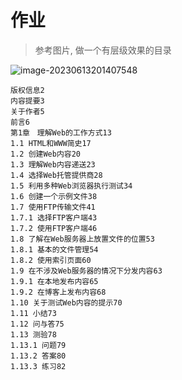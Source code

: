 # 作业

> 参考图片, 做一个有层级效果的目录

![image-20230613201407548](https://markdown-1253389072.cos.ap-nanjing.myqcloud.com/202306132014610.png)

```
版权信息2
内容提要3
关于作者5
前言6
第1章　理解Web的工作方式13
1.1 HTML和WWW简史17
1.2 创建Web内容20
1.3 理解Web内容递送23
1.4 选择Web托管提供商28
1.5 利用多种Web浏览器执行测试34
1.6 创建一个示例文件38
1.7 使用FTP传输文件41
1.7.1 选择FTP客户端43
1.7.2 使用FTP客户端46
1.8 了解在Web服务器上放置文件的位置53
1.8.1 基本的文件管理54
1.8.2 使用索引页面60
1.9 在不涉及Web服务器的情况下分发内容63
1.9.1 在本地发布内容65
1.9.2 在博客上发布内容68
1.10 关于测试Web内容的提示70
1.11 小结73
1.12 问与答75
1.13 测验78
1.13.1 问题79
1.13.2 答案80
1.13.3 练习82
```

